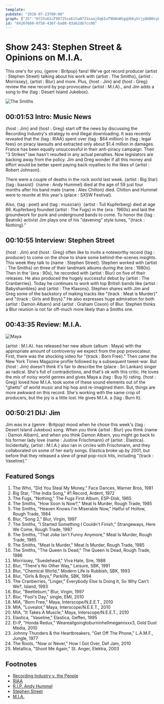 ```yaml
---
template: 
pubdate: "2010-07-23T00:00"
graph: {"35":"072Ss6IuT9072SsoEzCw072SsaajOq6IuT9bNnW5gqUbKyUrjy86BOvyUrjyngg25yUrjyrxvcsyUrjyFDRk5ngg25","I7":"3koZSg56H6BMSD4g56H6ZSJUkg56H6DPQ53g56H65QyOyg56H65SvqTg56H6BMSD4mh8CpZSJUkgAADu31mVTZSJUkFtVTSZSJUk","20N":"jkGQSnjZ6unjZ6uxNKMsQnY4EnjZ6ugMit6jkGQS97qipjkGQS97qipX6cfdBHm1GgMit6","2BX":"TSH3DfTX2LZSJUkfTX2LLzIjSZSJUkLzIjSWfnBjWfnBjnjZ6uTSH3DWfnBjTSH3Dc5MNu"}
id: "8426f660-0f50-436f-ba80-03a62db7cc08"
---
```






# Show 243: Stephen Street & Opinions on M.I.A.

This one's for you, {genre : Britpop} fans! We've got record producer {artist : Stephen Street} talking about his work with {artist : The Smiths}, {artist : Morrissey}, {artist : Blur} and more. Plus, {host : Jim} and {host : Greg} review the new record by pop provocateur {artist : M.I.A}., and Jim adds a song to the {tag : Desert Island Jukebox}.

![The Smiths](https://static.soundopinions.org/images/2010/stephenstreet.jpg)



## 00:01:53 Intro: Music News

{host : Jim} and {host : Greg} start off the news by discussing the Recording Industry's strategy to end illegal downloading. It was recently revealed that the {tag : RIAA} spent over {tag : $64 million} in {tag : legal fees} on piracy lawsuits and extracted only about $1.4 million in damages. France has been equally unsuccessful in their anti-piracy campaign. Their "3 Strikes" law hasn't resulted in any actual penalties. Now legislators are backing away from the policy. Jim and Greg wonder if all this money and effort would be better spent paying back royalties to the likes of {artist : Robert Johnson}.

There were a couple of deaths in the rock world last week. {artist : Big Star}  {tag : bassist}  {name : Andy Hummel} died at the age of 59 just four months after his band mate {name : Alex Chilton} died. Chilton and Hummel were to reunite at this year's {place : SXSW Festival}.

Also, {tag : poet} and {tag : musician}  {artist : Tuli Kupferberg} died at age 86. Kupferberg founded {artist : The Fugs} in the {era : 1960s} and laid the groundwork for punk and underground bands to come. To honor the {tag : Beatnik} activist Jim plays one of his "davening" style tunes, "{track : Nothing}."



## 00:10:55 Interview: Stephen Street

{host : Jim} and {host : Greg} often like to invite a noteworthy record {tag : producer} to come on the show to share some behind-the-scenes insights. This week they talk to {name : Stephen Street}. Stephen worked with {artist : The Smiths} on three of their landmark albums during the {era : 1980s}. Then in the '{era : 90s}, he recorded with {artist : Blur} on five of their releases. He also produced the hugely successful debut by {artist : The Cranberries}. Today he continues to work with top British bands like {artist : Babyshambles} and {artist : The Klaxons}. Stephen shares with Jim and Greg some of the backstory of making tracks like "{track : Meat is Murder}" and "{track : Girls and Boys}." He also expresses huge admiration for both {artist : Damon Albarn} and {artist : Graham Coxon} of Blur. Stephen thinks a Blur reunion is not far off-much more likely than a Smiths one.



## 00:43:35 Review: M.I.A.

![Maya](https://static.soundopinions.org/assets/243/20N0.jpg)

{artist : M.I.A}. has released her new album {album : Maya} with the appropriate amount of controversy we expect from the pop provocateur. First, there was the shocking video for "{track : Born Free}." Then came the New York Times Magazine profile followed by a subsequent tweet-war. But {host : Jim} doesn't think it's fair to describe the {place : Sri Lankan} singer as radical. She's full of contradictions, and that's ok with this critic. He loves the mix of noisy world genres and gives Maya a {tag : Buy It} rating. {host : Greg} loved how M.I.A. took some of these sound elements out of the "ghetto" of world music and hip hop and re-imagined them. But, things are more awkward on this record. She's working with the same crop of producers, but the joy is a little lost. He gives M.I.A. a {tag : Burn It}.



## 00:50:21 DIJ: Jim

Jim was in a {genre : Britpop} mood when he chose this week's {tag : Desert Island Jukebox} song. When you think {artist : Blur} you think {name : Damon Albarn}, and when you think Damon Albarn, you might go back to his former lady love {name : Justine Frischmann} of {artist : Elastica}. Incidentally, {artist : M.I.A.} also ran in circles with Frischmann, and they collaborated on some of her early songs. Elastica broke up by 2001, but before that they released a slew of great pop-rock hits, including "{track : Vaseline}."



## Featured Songs

1. The Who, "Did You Steal My Money," Face Dances, Warner Bros, 1981
2. Big Star, "The India Song," #1 Record, Ardent, 1972
3. The Fugs, "Nothing," The Fugs First Album, ESP-Disk, 1965
4. The Smiths, "How Soon Is Now?," Meat Is Murder, Rough Trade, 1985
5. The Smiths, "Heaven Knows I'm Miserable Now," Hatful of Hollow, Rough Trade, 1984
6. Blur, "Song 2," Blur, Virgin, 1997
7. The Smiths, "I Started Something I Couldn't Finish," Strangeways, Here We Come, Rough Trade, 1987
8. The Smiths, "That Joke Isn't Funny Anymore," Meat Is Murder, Rough Trade, 1985
9. The Smiths, "Meat Is Murder," Meat Is Murder, Rough Trade, 1985
10. The Smiths, "The Queen Is Dead," The Queen Is Dead, Rough Trade, 1986
11. Morrissey, "Suedehead," Viva Hate, Sire, 1988
12. Blur, "There's No Other Way," Leisure, SBK, 1991
13. Blur, "Chemical World," Modern Life Is Rubbish, SBK, 1993
14. Blur, "Girls & Boys," Parklife, SBK, 1994
15. The Cranberries, "Linger," Everybody Else Is Doing It, So Why Can't We?, Island, 1993
16. Blur, "Beetlebum," Blur, Virgin, 1997
17. Blur, "Fool's Day," single, EMI, 2010
18. MIA, "Born Free," Maya, Interscope/N.E.E.T., 2010
19. MIA, "Lovealot," Maya, Interscope/N.E.E.T., 2010
20. MIA, "It Takes A Muscle," Maya, Interscope/N.E.E.T., 2010
21. Elastica, "Vaseline," Elastica, Geffen, 1995
22. El-P, "Honda Redux," Weareallgoingtoburninhellmegamixxx3, Gold Dust Media, 2010
23. Johnny Thunders & the Heartbreakers, "Get Off The Phone," L.A.M.F., Jungle, 1977
24. The Roots, "Now or Never," How I Got Over, Def Jam, 2010
25. Metallica, "Shoot Me Again," St. Anger, Elektra, 2003



## Footnotes

- [Recording Industry v. the People](http://recordingindustryvspeople.blogspot.com/2010/07/ha-ha-ha-ha-ha-riaa-paid-its-lawyers.html)
- [RIAA](http://www.riaa.com/)
- [R.I.P. Andy Hummel](http://www.avclub.com/article/rip-big-star-bassist-andy-hummel-43271)
- [Stephen Street](http://www.stephenstreet.net/)
- [M.I.A.](http://www.miauk.com/matangi)
